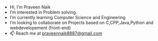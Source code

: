 -  Hi, I’m Praveen Naik
-  I’m interested in Problem solving.
-  I’m currently learning Computer Science and Engineering
-  I’m looking to collaborate on Projects based on C,CPP,Java,Python and webdevelopement (front-end)
- 📫 Reach me at praveennaik8887@gmail.com

<!---
Praveennaik8/Praveennaik8 is a ✨ special ✨ repository because its `README.md` (this file) appears on your GitHub profile.
You can click the Preview link to take a look at your changes.
--->
